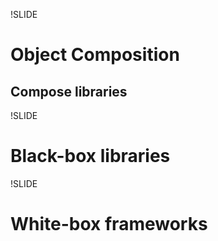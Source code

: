!SLIDE
# Object Composition
## Compose libraries

!SLIDE
# Black-box libraries

!SLIDE
# White-box frameworks
